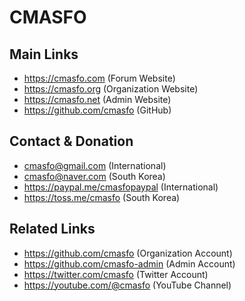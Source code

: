 
# CMASFO

## Main Links

* https://cmasfo.com (Forum Website)
* https://cmasfo.org (Organization Website)
* https://cmasfo.net (Admin Website)
* https://github.com/cmasfo (GitHub)

## Contact & Donation

* cmasfo@gmail.com (International)
* cmasfo@naver.com (South Korea)
* https://paypal.me/cmasfopaypal (International)
* https://toss.me/cmasfo (South Korea)

## Related Links

* https://github.com/cmasfo (Organization Account)
* https://github.com/cmasfo-admin (Admin Account)
* https://twitter.com/cmasfo (Twitter Account)
* https://youtube.com/@cmasfo (YouTube Channel)
